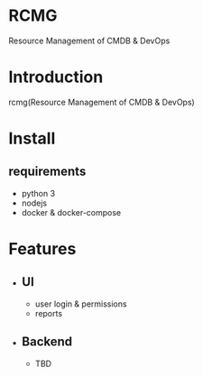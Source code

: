 # RCMG
Resource Management of CMDB &amp; DevOps
# Introduction
rcmg(Resource Management of CMDB & DevOps) 
# Install
## requirements
- python 3
- nodejs  
- docker & docker-compose 
# Features 
- ## UI 
  - user login & permissions 
  - reports 
- ## Backend
   - TBD
